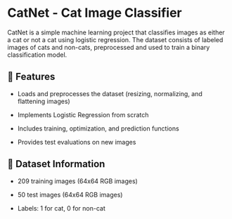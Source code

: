# CatNet - Cat Image Classifier

CatNet is a simple machine learning project that classifies images as either a cat or not a cat using logistic regression. The dataset consists of labeled images of cats and non-cats, preprocessed and used to train a binary classification model.

## 📌 Features

- Loads and preprocesses the dataset (resizing, normalizing, and flattening images)

- Implements Logistic Regression from scratch

- Includes training, optimization, and prediction functions

- Provides test evaluations on new images

## 📂 Dataset Information

- 209 training images (64x64 RGB images)

- 50 test images (64x64 RGB images)

- Labels: 1 for cat, 0 for non-cat
